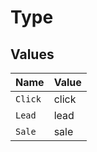 # Type


## Values

| Name    | Value   |
| ------- | ------- |
| `Click` | click   |
| `Lead`  | lead    |
| `Sale`  | sale    |